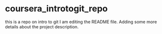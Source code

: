 # coursera_introtogit_repo
this is a repo on intro to git
I am editing the README file. Adding some more details about the project description.
